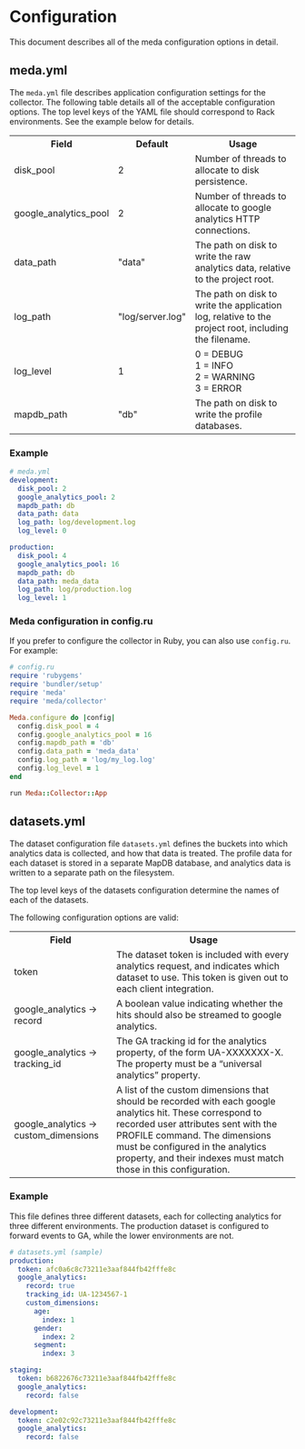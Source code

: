 # Configuration

This document describes all of the meda configuration options in detail.

## meda.yml

The `meda.yml` file describes application configuration settings for the collector. The following table details all of the acceptable configuration options. The top level keys of the YAML file should correspond to Rack environments. See the example below for details.

<!-- Markdown tables are hairy. Do it HTML -->
<table>
  <tr>
    <th>Field</th>
    <th>Default</th>
    <th>Usage</th>
  </tr>
  <tr>
    <td>disk_pool</td>
    <td>2</td>
    <td>Number of threads to allocate to disk persistence.</td>
  </tr>
  <tr>
    <td>google_analytics_pool</td>
    <td>2</td>
    <td>Number of threads to allocate to google analytics HTTP connections.</td>
  </tr>
  <tr>
    <td>data_path</td>
    <td>"data"</td>
    <td>The path on disk to write the raw analytics data, relative to the project root.</td>
  </tr>
  <tr>
    <td>log_path</td>
    <td>"log/server.log"</td>
    <td>The path on disk to write the application log, relative to the project root, including the filename.</td>
  </tr>
  <tr>
    <td>log_level</td>
    <td>1</td>
    <td>
      0 = DEBUG<br/>
      1 = INFO<br/>
      2 = WARNING<br/>
      3 = ERROR<br/>
    </td>
  </tr>
  <tr>
    <td>mapdb_path</td>
    <td>"db"</td>
    <td>The path on disk to write the profile databases.</td>
  </tr>
</table>

### Example

```yaml
# meda.yml
development:
  disk_pool: 2
  google_analytics_pool: 2
  mapdb_path: db
  data_path: data
  log_path: log/development.log
  log_level: 0

production:
  disk_pool: 4
  google_analytics_pool: 16
  mapdb_path: db
  data_path: meda_data
  log_path: log/production.log
  log_level: 1
```

### Meda configuration in config.ru

If you prefer to configure the collector in Ruby, you can also use `config.ru`. For example:

```ruby
# config.ru
require 'rubygems'
require 'bundler/setup'
require 'meda'
require 'meda/collector'

Meda.configure do |config|
  config.disk_pool = 4
  config.google_analytics_pool = 16
  config.mapdb_path = 'db'
  config.data_path = 'meda_data'
  config.log_path = 'log/my_log.log'
  config.log_level = 1
end

run Meda::Collector::App
```

## datasets.yml

The dataset configuration file `datasets.yml` defines the buckets into which analytics data is collected, and how that data is treated. The profile data for each dataset is stored in a separate MapDB database, and analytics data is written to a separate path on the filesystem.

The top level keys of the datasets configuration determine the names of each of the datasets.

The following configuration options are valid:

<!-- Markdown tables are hairy. Do it HTML -->
<table>
  <tr>
    <th>Field</th>
    <th>Usage</th>
  </tr>
  <tr>
    <td>token</td>
    <td>
      The dataset token is included with every analytics request, and indicates which dataset to use. This token is given out to each client integration.
    </td>
  </tr>
  <tr>
    <td>google_analytics -> record</td>
    <td>
      A boolean value indicating whether the hits should also be streamed to google analytics.
    </td>
  </tr>
  <tr>
    <td>google_analytics -> tracking_id</td>
    <td>
      The GA tracking id for the analytics property, of the form UA-XXXXXXX-X. The property must  be a “universal analytics” property.
    </td>
  </tr>
  <tr>
    <td>google_analytics ->
custom_dimensions</td>
    <td>
      A list of the custom dimensions that should be recorded with each google analytics hit. These correspond to recorded user attributes sent with the PROFILE command. The dimensions must be configured in the analytics property, and their indexes must match those in this configuration.
    </td>
  </tr>
</table>

### Example

This file defines three different datasets, each for collecting analytics for three different environments. The production dataset is configured to forward events to GA, while the lower environments are not.

```yaml
# datasets.yml (sample)
production:
  token: afc0a6c8c73211e3aaf844fb42fffe8c
  google_analytics:
    record: true
    tracking_id: UA-1234567-1
    custom_dimensions:
      age:
        index: 1
      gender:
        index: 2
      segment:
        index: 3

staging:
  token: b6822676c73211e3aaf844fb42fffe8c
  google_analytics:
    record: false

development:
  token: c2e02c92c73211e3aaf844fb42fffe8c
  google_analytics:
    record: false
```
